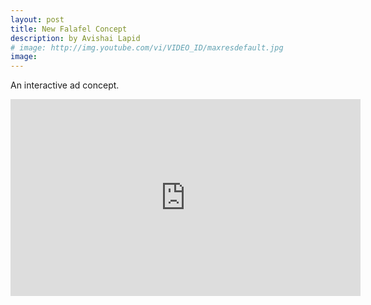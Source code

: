 ```yaml
---
layout: post
title: New Falafel Concept
description: by Avishai Lapid
# image: http://img.youtube.com/vi/VIDEO_ID/maxresdefault.jpg
image: 
---
```


<p>An interactive ad concept.</p>
<iframe width="560" height="315" src="http://www.youtube.com/embed/7Zx499EiE_g" frameborder="0" allowfullscreen></iframe>



